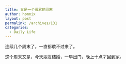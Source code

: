 ```yaml
---
title: 又是一个很累的周末
author: honnix
layout: post
permalink: /archives/131
categories:
  - Daily Life
---
```

连续几个周末了，一直都歇不过来了。

这个周末又是，今天朋友结婚，一早出门，晚上十点才回到家。